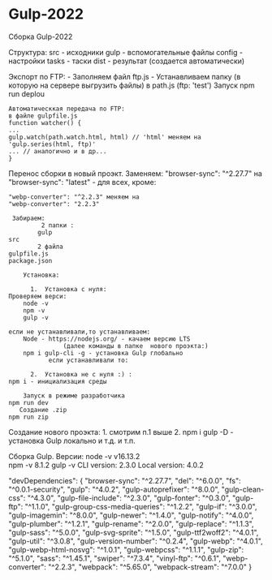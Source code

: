 # Gulp-2022
Сборка Gulp-2022

 Структура:
  src - исходники
  gulp  - вспомогательные файлы
      config - настройки
      tasks - таски
  dist - результат (создается автоматически)

Экспорт по FTP:
	- Заполняем файл ftp.js
	- Устанавливаем папку (в которую на сервере выгрузить файлы)
 	   в path.js (ftp: 'test')
    Запуск 
	npm run deplou

    Автоматическкая передача по FTP:
	в файле gulpfile.js 
	function watcher() {
	...
	gulp.watch(path.watch.html, html) // 'html' меняем на 'gulp.series(html, ftp)'
	... // аналогично и в др...
	}

Перенос сборки в новый проэкт.
     Заменяем:
	"browser-sync": "^2.27.7" на
	"browser-sync": "latest" - для всех, кроме:

	"webp-converter": "^2.2.3" меняем на
	"webp-converter": "2.2.3"

     Забираем:
             2 папки :
           	gulp
	src
            2 файла
	gulpfile.js
	package.json
    
        Установка:
	
          1.  Установка с нуля:
	Проверяем верси:
		node -v
		npm -v  
		gulp -v

	если не устанавливали,то устанавливаем:
	    Node - https://nodejs.org/ - качаем версию LTS
             	   (далее команды в папке  нового проэкта:)
	    npm i gulp-cli -g - установка Gulp глобально
               если устанавливали то:

          2.  Установка не с нуля :) :
	npm i - инициализация среды	

        Запуск в режиме разработчика
	npm run dev
       Создание .zip
	npm run zip

Создание нового проэкта:
	1. смотрим п.1 выше
	2.  npm i gulp -D      - установка Gulp локально
		и т.д. и т.п.


Сборка Gulp.
    Версии:
	node -v          v16.13.2	
	npm -v           8.1.2
	gulp -v	CLI version: 2.3.0
		Local version: 4.0.2

"devDependencies": {
    "browser-sync": "^2.27.7",
    "del": "^6.0.0",
    "fs": "^0.0.1-security",
    "gulp": "^4.0.2",
    "gulp-autoprefixer": "^8.0.0",
    "gulp-clean-css": "^4.3.0",
    "gulp-file-include": "^2.3.0",
    "gulp-fonter": "^0.3.0",
    "gulp-ftp": "^1.1.0",
    "gulp-group-css-media-queries": "^1.2.2",
    "gulp-if": "^3.0.0",
    "gulp-imagemin": "^8.0.0",
    "gulp-newer": "^1.4.0",
    "gulp-notify": "^4.0.0",
    "gulp-plumber": "^1.2.1",
    "gulp-rename": "^2.0.0",
    "gulp-replace": "^1.1.3",
    "gulp-sass": "^5.0.0",
    "gulp-svg-sprite": "^1.5.0",
    "gulp-ttf2woff2": "^4.0.1",
    "gulp-util": "^3.0.8",
    "gulp-version-number": "^0.2.4",
    "gulp-webp": "^4.0.1",
    "gulp-webp-html-nosvg": "^1.0.1",
    "gulp-webpcss": "^1.1.1",
    "gulp-zip": "^5.1.0",
    "sass": "^1.45.1",
    "swiper": "^7.3.4",
    "vinyl-ftp": "^0.6.1",
    "webp-converter": "^2.2.3",
    "webpack": "^5.65.0",
    "webpack-stream": "^7.0.0"
  }
